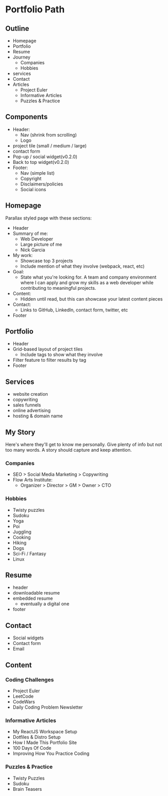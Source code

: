 # Portfolio Path

## Outline

- Homepage
- Portfolio
- Resume
- Journey
  - Companies
  - Hobbies
- services
- Contact
- Articles
  - Project Euler
  - Informative Articles
  - Puzzles & Practice

## Components

- Header:
  - Nav (shrink from scrolling)
  - Logo
- project tile (small / medium / large)
- contact form
- Pop-up / social widget(v0.2.0)
- Back to top widget(v0.2.0)
- Footer:
  - Nav (simple list)
  - Copyright
  - Disclaimers/policies
  - Social icons

## Homepage

Parallax styled page with these sections:

- Header
- Summary of me:
  - Web Developer
  - Large picture of me
  - Nick Garcia
- My work:
  - Showcase top 3 projects
  - Include mention of what they involve (webpack, react, etc)
- Goal:
  - State what you're looking for. A team and company environment where I can apply and grow my skills as a web developer while contributing to meaningful projects.
- Content:
  - Hidden until read, but this can showcase your latest content pieces
- Contact:
  - Links to GitHub, LinkedIn, contact form, twitter, etc
- Footer

## Portfolio

- Header
- Grid-based layout of project tiles
  - Include tags to show what they involve
- Filter feature to filter results by tag
- Footer

## Services

- website creation
- copywriting
- sales funnels
- online advertising
- hosting & domain name

## My Story

Here's where they'll get to know me personally. Give plenty of info but not too many words. A story should capture and keep attention.

### Companies

- SEO > Social Media Marketing > Copywriting
- Flow Arts Institute:
  - Organizer > Director > GM > Owner > CTO

### Hobbies

- Twisty puzzles
- Sudoku
- Yoga
- Poi
- Juggling
- Cooking
- Hiking
- Dogs
- Sci-Fi / Fantasy
- Linux

## Resume

- header
- downloadable resume
- embedded resume
  - eventually a digital one
- footer

## Contact

- Social widgets
- Contact form
- Email

## Content

### Coding Challenges

- Project Euler
- LeetCode
- CodeWars
- Daily Coding Problem Newsletter

### Informative Articles

- My ReactJS Workspace Setup
- Dotfiles & Distro Setup
- How I Made This Portfolio Site
- 100 Days Of Code
- Improving How You Practice Coding

### Puzzles & Practice

- Twisty Puzzles
- Sudoku
- Brain Teasers
